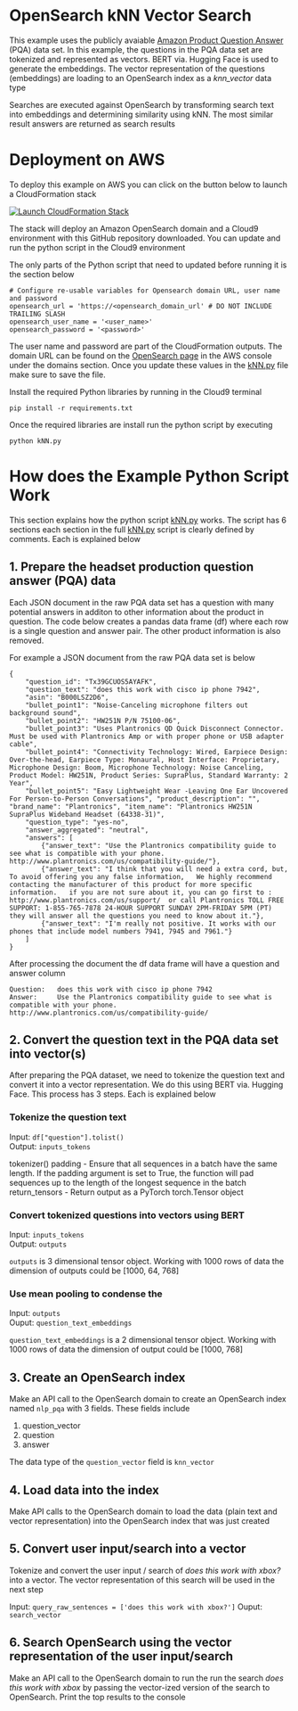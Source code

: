 # OpenSearch kNN Vector Search

This example uses the publicly avaiable [Amazon Product Question Answer](https://registry.opendata.aws/amazon-pqa/) (PQA) data set. In this example, the questions in the PQA data set are tokenized and represented as vectors. BERT via. Hugging Face is used to generate the embeddings. The vector representation of the questions (embeddings) are loading to an OpenSearch index as a *knn_vector* data type

Searches are executed against OpenSearch by transforming search text into embeddings and determining similarity using kNN. The most similar result answers are returned as search results

# Deployment on AWS 

To deploy this example on AWS you can click on the button below to launch a CloudFormation stack

[![Launch CloudFormation Stack](https://sharkech-public.s3.amazonaws.com/misc-public/cloudformation-launch-stack.png)](https://console.aws.amazon.com/cloudformation/home#/stacks/new?stackName=open-search-kNN&templateURL=https://sharkech-public.s3.amazonaws.com/misc-public/OpenSearch_kNN_Vector_Search.yaml)

The stack will deploy an Amazon OpenSearch domain and a Cloud9 environment with this GitHub repository downloaded. You can update and run the python script in the Cloud9 environment 

The only parts of the Python script that need to updated before running it is the section below

```
# Configure re-usable variables for Opensearch domain URL, user name and password
opensearch_url = 'https://<opensearch_domain_url' # DO NOT INCLUDE TRAILING SLASH
opensearch_user_name = '<user_name>'
opensearch_password = '<password>'
```

The user name and password are part of the CloudFormation outputs. The domain URL can be found on the [OpenSearch page](https://us-east-1.console.aws.amazon.com/aos/home) in the AWS console under the domains section. Once you update these values in the [kNN.py](https://github.com/ev2900/OpenSearch_kNN_Vector_Search/blob/main/kNN.py) file make sure to save the file.

Install the required Python libraries by running in the Cloud9 terminal

```pip install -r requirements.txt```

Once the required libraries are install run the python script by executing 

```python kNN.py```

# How does the Example Python Script Work

This section explains how the python script [kNN.py](https://github.com/ev2900/OpenSearch_kNN_Vector_Search/blob/main/kNN.py) works. The script has 6 sections each section in the full [kNN.py](https://github.com/ev2900/OpenSearch_kNN_Vector_Search/blob/main/kNN.py) script is clearly defined by comments. Each is explained below

## 1. Prepare the headset production question answer (PQA) data

Each JSON document in the raw PQA data set has a question with many potential answers in additon to other information about the product in question. The code below creates a pandas data frame (df) where each row is a single question and answer pair. The other product information is also removed. 

For example a JSON document from the raw PQA data set is below 

```
{
	"question_id": "Tx39GCUOS5AYAFK",
	"question_text": "does this work with cisco ip phone 7942",
	"asin": "B000LSZ2D6",
	"bullet_point1": "Noise-Canceling microphone filters out background sound",
	"bullet_point2": "HW251N P/N 75100-06",
	"bullet_point3": "Uses Plantronics QD Quick Disconnect Connector. Must be used with Plantronics Amp or with proper phone or USB adapter cable",
	"bullet_point4": "Connectivity Technology: Wired, Earpiece Design: Over-the-head, Earpiece Type: Monaural, Host Interface: Proprietary, Microphone Design: Boom, Microphone Technology: Noise Canceling, Product Model: HW251N, Product Series: SupraPlus, Standard Warranty: 2 Year",
	"bullet_point5": "Easy Lightweight Wear -Leaving One Ear Uncovered For Person-to-Person Conversations", "product_description": "", "brand_name": "Plantronics", "item_name": "Plantronics HW251N SupraPlus Wideband Headset (64338-31)",
	"question_type": "yes-no",
	"answer_aggregated": "neutral",
	"answers": [
		{"answer_text": "Use the Plantronics compatibility guide to see what is compatible with your phone. http://www.plantronics.com/us/compatibility-guide/"},
		{"answer_text": "I think that you will need a extra cord, but, To avoid offering you any false information,   We highly recommend contacting the manufacturer of this product for more specific information.   if you are not sure about it, you can go first to :  http://www.plantronics.com/us/support/  or call Plantronics TOLL FREE SUPPORT: 1-855-765-7878 24-HOUR SUPPORT SUNDAY 2PM-FRIDAY 5PM (PT)  they will answer all the questions you need to know about it."},
		{"answer_text": "I'm really not positive. It works with our phones that include model numbers 7941, 7945 and 7961."}
	]
}
```
After processing the document the df data frame will have a question and answer column

	Question: 	does this work with cisco ip phone 7942
	Answer: 	Use the Plantronics compatibility guide to see what is compatible with your phone. http://www.plantronics.com/us/compatibility-guide/

## 2. Convert the question text in the PQA data set into vector(s)

After preparing the PQA dataset, we need to tokenize the question text and convert it into a vector representation. We do this using BERT via. Hugging Face. This process has 3 steps. Each is explained below

### Tokenize the question text

Input:  ```df["question"].tolist()``` <br>
Output: ```inputs_tokens```

tokenizer()
	padding - Ensure that all sequences in a batch have the same length. If the padding argument is set to True, the function will pad sequences up to the length of the longest sequence in the batch
	return_tensors - Return output as a PyTorch torch.Tensor object

### Convert tokenized questions into vectors using BERT

Input:  ```inputs_tokens``` <br>
Output: ```outputs```

```outputs``` is 3 dimensional tensor object. Working with 1000 rows of data the dimension of outputs could be [1000, 64, 768]

### Use mean pooling to condense the 

Input: ```outputs``` <br>
Ouput: ```question_text_embeddings```

```question_text_embeddings``` is a 2 dimensional tensor object. Working with 1000 rows of data the dimension of output could be [1000, 768]
 
## 3. Create an OpenSearch index

Make an API call to the OpenSearch domain to create an OpenSearch index named ```nlp_pqa``` with 3 fields. These fields include

1. question_vector
2. question
3. answer

The data type of the ```question_vector``` field is ```knn_vector```

## 4. Load data into the index

Make API calls to the OpenSearch domain to load the data (plain text and vector representation) into the OpenSearch index that was just created

## 5. Convert user input/search into a vector

Tokenize and convert the user input / search of *does this work with xbox?* into a vector. The vector representation of this search will be used in the next step

Input: ```query_raw_sentences = ['does this work with xbox?']```
Ouput: ```search_vector```

## 6. Search OpenSearch using the vector representation of the user input/search

Make an API call to the OpenSearch domain to run the run the search *does this work with xbox* by passing the vector-ized version of the search to OpenSearch. Print the top results to the console
